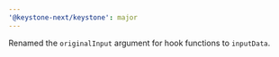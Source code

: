 ```yaml
---
'@keystone-next/keystone': major
---
```


Renamed the `originalInput` argument for hook functions to `inputData`.
